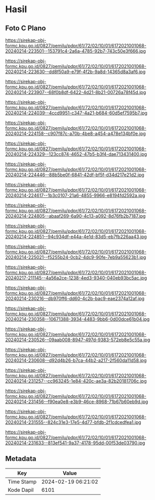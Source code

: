 # Hasil

## Foto C Plano

https://sirekap-obj-formc.kpu.go.id/0827/pemilu/pdpr/61/72/02/10/01/6172021001068-20240214-223501--153791c4-2a6a-4785-92b7-743c50e3f666.jpg

https://sirekap-obj-formc.kpu.go.id/0827/pemilu/pdpr/61/72/02/10/01/6172021001068-20240214-223630--dd8f50a9-e79f-4f2b-9a8d-14365d8a3af6.jpg

https://sirekap-obj-formc.kpu.go.id/0827/pemilu/pdpr/61/72/02/10/01/6172021001068-20240214-223907--68f0b8df-6422-4d21-8b21-00726a78f45d.jpg

https://sirekap-obj-formc.kpu.go.id/0827/pemilu/pdpr/61/72/02/10/01/6172021001068-20240214-224039--4ccd9951-c347-4a21-b684-60d5ef7595b7.jpg

https://sirekap-obj-formc.kpu.go.id/0827/pemilu/pdpr/61/72/02/10/01/6172021001068-20240214-224158--c907f87c-a70b-4be8-a454-a478e134bf0e.jpg

https://sirekap-obj-formc.kpu.go.id/0827/pemilu/pdpr/61/72/02/10/01/6172021001068-20240214-224329--123cc874-4652-47b5-b3f4-dae713431400.jpg

https://sirekap-obj-formc.kpu.go.id/0827/pemilu/pdpr/61/72/02/10/01/6172021001068-20240214-224446--88b5be0f-6841-42df-bf5f-d34d217e21d2.jpg

https://sirekap-obj-formc.kpu.go.id/0827/pemilu/pdpr/61/72/02/10/01/6172021001068-20240214-224617--1b3c0107-21a6-4855-9966-e8194fd2592a.jpg

https://sirekap-obj-formc.kpu.go.id/0827/pemilu/pdpr/61/72/02/10/01/6172021001068-20240214-224805--abaaf269-6a90-4c13-a092-8d76fb2b7187.jpg

https://sirekap-obj-formc.kpu.go.id/0827/pemilu/pdpr/61/72/02/10/01/6172021001068-20240214-224851--94c934df-e44a-4e1d-83d5-eb7fb226aa43.jpg

https://sirekap-obj-formc.kpu.go.id/0827/pemilu/pdpr/61/72/02/10/01/6172021001068-20240214-225021--f5255b24-0cb2-4dc9-90fe-7eb9a55623b1.jpg

https://sirekap-obj-formc.kpu.go.id/0827/pemilu/pdpr/61/72/02/10/01/6172021001068-20240217-211145--4a56a2ce-1238-4ed3-9340-040eb93bc5ac.jpg

https://sirekap-obj-formc.kpu.go.id/0827/pemilu/pdpr/61/72/02/10/01/6172021001068-20240214-230216--db970ff6-dd60-4c2b-bac9-eae2374a12af.jpg

https://sirekap-obj-formc.kpu.go.id/0827/pemilu/pdpr/61/72/02/10/01/6172021001068-20240214-230358--10671388-3934-4483-9bb6-0d00dce61b04.jpg

https://sirekap-obj-formc.kpu.go.id/0827/pemilu/pdpr/61/72/02/10/01/6172021001068-20240214-230526--09aab008-8947-497d-9383-572eb8e5c55a.jpg

https://sirekap-obj-formc.kpu.go.id/0827/pemilu/pdpr/61/72/02/10/01/6172021001068-20240214-230608--d92d4b26-b7ca-44b2-a217-2f560da11d58.jpg

https://sirekap-obj-formc.kpu.go.id/0827/pemilu/pdpr/61/72/02/10/01/6172021001068-20240214-231257--cc963245-1e84-420c-ae3a-82b20181706c.jpg

https://sirekap-obj-formc.kpu.go.id/0827/pemilu/pdpr/61/72/02/10/01/6172021001068-20240214-231456--f90ea0e8-e3b9-46ce-8968-71b67b60eb9d.jpg

https://sirekap-obj-formc.kpu.go.id/0827/pemilu/pdpr/61/72/02/10/01/6172021001068-20240214-231555--824c31e3-17e5-4d77-bfdb-2f1cdcedfea1.jpg

https://sirekap-obj-formc.kpu.go.id/0827/pemilu/pdpr/61/72/02/10/01/6172021001068-20240214-231633--813ef541-9a37-4178-95dd-00f53de03790.jpg


## Metadata

| Key        | Value               |
| ---------- | ------------------- |
| Time Stamp | 2024-02-19 06:21:02 |
| Kode Dapil | 6101                |



